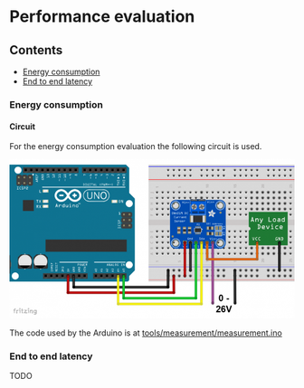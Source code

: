 # Performance evaluation

## Contents

- [Energy consumption](#energy-consumption)
- [End to end latency](#end-to-end-latency)

### Energy consumption

#### Circuit

For the energy consumption evaluation the following circuit is used.

![Circuit](../res/measurement_circuit.png "Power measurement circuit")

The code used by the Arduino is at [tools/measurement/measurement.ino](../tools/measurement/measurement.ino)

### End to end latency

TODO
